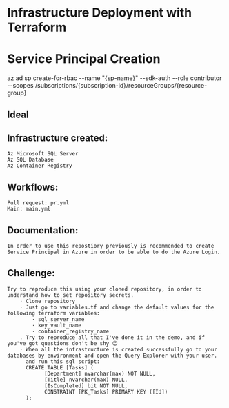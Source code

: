 # Infrastructure Deployment with Terraform

# Service Principal Creation
az ad sp create-for-rbac --name "{sp-name}" --sdk-auth --role contributor \
    --scopes /subscriptions/{subscription-id}/resourceGroups/{resource-group}
## Ideal 
## Infrastructure created:
    Az Microsoft SQL Server
    Az SQL Database
    Az Container Registry

## Workflows:
    Pull request: pr.yml
    Main: main.yml

## Documentation:
    In order to use this repostiory previously is recommended to create Service Principal in Azure in order to be able to do the Azure Login.
    

## Challenge:
    Try to reproduce this using your cloned repository, in order to understand how to set repository secrets.
        · Clone repository
        · Just go to variables.tf and change the default values for the following terraform variables:
            · sql_server_name
            · key_vault_name
            · container_registry_name
        . Try to reproduce all that I've done it in the demo, and if you've got questions don't be shy 😊
        · When all the infrastructure is created successfully go to your databases by environment and open the Query Explorer with your user.
          and run this sql script:
          CREATE TABLE [Tasks] (
                [Department] nvarchar(max) NOT NULL,
                [Title] nvarchar(max) NULL,
                [IsCompleted] bit NOT NULL,
                CONSTRAINT [PK_Tasks] PRIMARY KEY ([Id])
          );